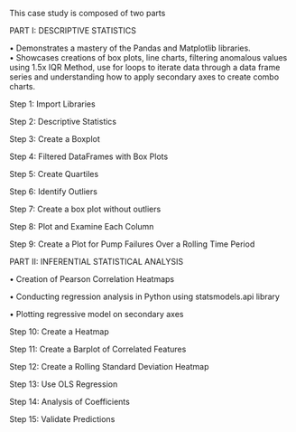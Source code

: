This case study is composed of two parts

PART I: DESCRIPTIVE STATISTICS

•	Demonstrates a mastery of the Pandas and Matplotlib libraries.  
•	Showcases creations of box plots, line charts, filtering anomalous values using 1.5x IQR Method, use for loops to iterate data through a data frame series and understanding how to apply secondary axes to create combo charts.

Step 1: Import Libraries

Step 2: Descriptive Statistics

Step 3: Create a Boxplot

Step 4: Filtered DataFrames with Box Plots

Step 5: Create Quartiles

Step 6: Identify Outliers

Step 7: Create a box plot without outliers

Step 8: Plot and Examine Each Column

Step 9: Create a Plot for Pump Failures Over a Rolling Time Period

PART II: INFERENTIAL STATISTICAL ANALYSIS

•	Creation of Pearson Correlation Heatmaps

•	Conducting regression analysis in Python using statsmodels.api library

•	Plotting regressive model on secondary axes

Step 10: Create a Heatmap

Step 11: Create a Barplot of Correlated Features

Step 12: Create a Rolling Standard Deviation Heatmap

Step 13: Use OLS Regression

Step 14: Analysis of Coefficients

Step 15: Validate Predictions
